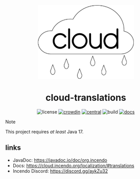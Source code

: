 <div align="center">
<img src="https://github.com/Incendo/cloud/raw/master/img/CloudNew.png" width="300px"/>
<br/>
<h1>cloud-translations</h1>

![license](https://img.shields.io/github/license/incendo/cloud.svg)
[![crowdin](https://badges.crowdin.net/incendo-cloud/localized.svg)](https://crowdin.com/project/incendo-cloud)
[![central](https://img.shields.io/maven-central/v/org.incendo/cloud-translations-core)](https://search.maven.org/search?q=org.incendo)
![build](https://img.shields.io/github/actions/workflow/status/incendo/cloud-translations/build.yml?logo=github)
[![docs](https://img.shields.io/readthedocs/incendocloud?logo=readthedocs)](https://cloud.incendo.org)
</div>

> [!NOTE]  
> This project requires _at least_ Java 17.

## links

- JavaDoc: https://javadoc.io/doc/org.incendo
- Docs: https://cloud.incendo.org/localization/#translations
- Incendo Discord: https://discord.gg/aykZu32
